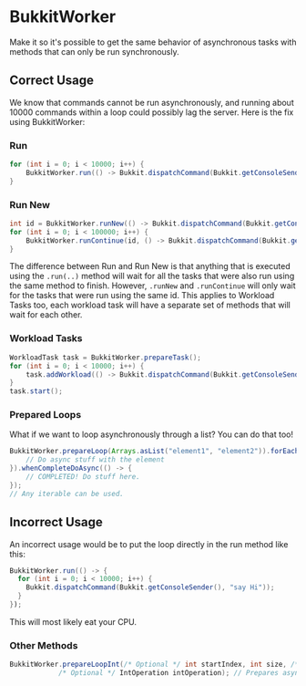 # BukkitWorker
Make it so it's possible to get the same behavior of asynchronous tasks with methods that can only be run synchronously.
## Correct Usage
We know that commands cannot be run asynchronously, and running about 10000 commands within a loop could possibly lag the server. Here is the fix using BukkitWorker:
### Run
```java
for (int i = 0; i < 10000; i++) {
    BukkitWorker.run(() -> Bukkit.dispatchCommand(Bukkit.getConsoleSender(), "say Hi"));
}
```
### Run New
```java
int id = BukkitWorker.runNew(() -> Bukkit.dispatchCommand(Bukkit.getConsoleSender(), "say Hi"));
for (int i = 0; i < 100000; i++) {
    BukkitWorker.runContinue(id, () -> Bukkit.dispatchCommand(Bukkit.getConsoleSender(), "say Hi"));
}
```
The difference between Run and Run New is that anything that is executed using the `.run(..)` method will wait for all the tasks that were also run using the same method to finish. However, `.runNew` and `.runContinue` will only wait for the tasks that were run using the same id. This applies to Workload Tasks too, each workload task will have a separate set of methods that will wait for each other.
### Workload Tasks
```java
WorkloadTask task = BukkitWorker.prepareTask();
for (int i = 0; i < 10000; i++) {
    task.addWorkload(() -> Bukkit.dispatchCommand(Bukkit.getConsoleSender(), "say Hi"));
}
task.start();
```
### Prepared Loops
What if we want to loop asynchronously through a list? You can do that too!
```java
BukkitWorker.prepareLoop(Arrays.asList("element1", "element2")).forEach(s -> {
    // Do async stuff with the element
}).whenCompleteDoAsync(() -> {
    // COMPLETED! Do stuff here.
});
// Any iterable can be used.
```
## Incorrect Usage
An incorrect usage would be to put the loop directly in the run method like this:
```java
BukkitWorker.run(() -> {
  for (int i = 0; i < 10000; i++) {
    Bukkit.dispatchCommand(Bukkit.getConsoleSender(), "say Hi"));
  }
});
```
This will most likely eat your CPU.
### Other Methods
```java
BukkitWorker.prepareLoopInt(/* Optional */ int startIndex, int size, /* Optional */ IntCondition intCondition,
			/* Optional */ IntOperation intOperation); // Prepares async integer loop
```
